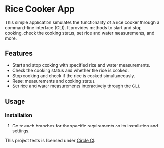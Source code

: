 # Rice Cooker App

This simple application simulates the functionality of a rice cooker through a command-line interface (CLI). It provides methods to start and stop cooking, check the cooking status, set rice and water measurements, and more.

## Features

- Start and stop cooking with specified rice and water measurements.
- Check the cooking status and whether the rice is cooked.
- Stop cooking and check if the rice is cooked simultaneously.
- Reset measurements and cooking status.
- Set rice and water measurements interactively through the CLI.

## Usage

### Installation

1. Go to each branches for the specific requirements on its installation and settings.


This project tests is licensed under [Circle CI](https://circleci.com/).
